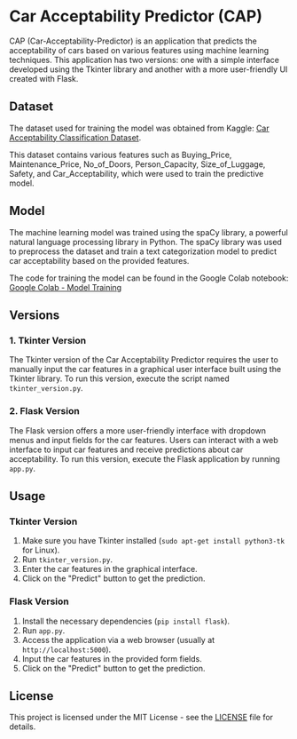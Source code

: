 # Car Acceptability Predictor (CAP)

CAP (Car-Acceptability-Predictor) is an application that predicts the acceptability of cars based on various features using machine learning techniques. This application has two versions: one with a simple interface developed using the Tkinter library and another with a more user-friendly UI created with Flask.

## Dataset

The dataset used for training the model was obtained from Kaggle: [Car Acceptability Classification Dataset](https://www.kaggle.com/datasets/subhajeetdas/car-acceptability-classification-dataset).

This dataset contains various features such as Buying_Price, Maintenance_Price, No_of_Doors, Person_Capacity, Size_of_Luggage, Safety, and Car_Acceptability, which were used to train the predictive model.

## Model

The machine learning model was trained using the spaCy library, a powerful natural language processing library in Python. The spaCy library was used to preprocess the dataset and train a text categorization model to predict car acceptability based on the provided features.

The code for training the model can be found in the Google Colab notebook:
[Google Colab - Model Training](https://colab.research.google.com/drive/1_UaBq6DsfgbzcDb9_OBJc9Lxrc6xyh9z#scrollTo=oIA70r5Rps1G)

## Versions

### 1. Tkinter Version

The Tkinter version of the Car Acceptability Predictor requires the user to manually input the car features in a graphical user interface built using the Tkinter library. To run this version, execute the script named `tkinter_version.py`.

### 2. Flask Version

The Flask version offers a more user-friendly interface with dropdown menus and input fields for the car features. Users can interact with a web interface to input car features and receive predictions about car acceptability. To run this version, execute the Flask application by running `app.py`.

## Usage

### Tkinter Version

1. Make sure you have Tkinter installed (`sudo apt-get install python3-tk` for Linux).
2. Run `tkinter_version.py`.
3. Enter the car features in the graphical interface.
4. Click on the "Predict" button to get the prediction.

### Flask Version

1. Install the necessary dependencies (`pip install flask`).
2. Run `app.py`.
3. Access the application via a web browser (usually at `http://localhost:5000`).
4. Input the car features in the provided form fields.
5. Click on the "Predict" button to get the prediction.

## License

This project is licensed under the MIT License - see the [LICENSE](LICENSE) file for details.

